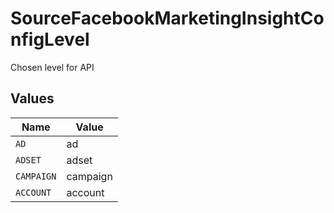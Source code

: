 # SourceFacebookMarketingInsightConfigLevel

Chosen level for API


## Values

| Name       | Value      |
| ---------- | ---------- |
| `AD`       | ad         |
| `ADSET`    | adset      |
| `CAMPAIGN` | campaign   |
| `ACCOUNT`  | account    |